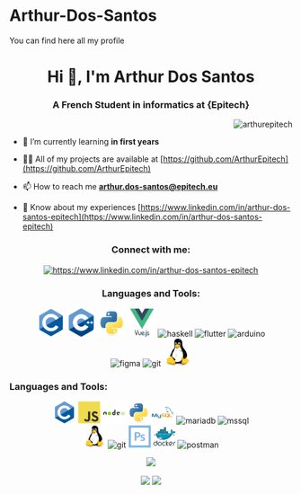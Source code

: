 # Arthur-Dos-Santos
You can find here all my profile

<h1 align="center">Hi 👋, I'm Arthur Dos Santos</h1>
<h3 align="center">A French Student in informatics at {Epitech}</h3>

<p align="right"> <img src="https://komarev.com/ghpvc/?username=arthurepitech&label=Profile%20views&color=0e75b6&style=flat" alt="arthurepitech" /> </p>

- 🌱 I’m currently learning **in first years**

- 👨‍💻 All of my projects are available at [https://github.com/ArthurEpitech](https://github.com/ArthurEpitech)

- 📫 How to reach me **arthur.dos-santos@epitech.eu**

- 📄 Know about my experiences [https://www.linkedin.com/in/arthur-dos-santos-epitech](https://www.linkedin.com/in/arthur-dos-santos-epitech)

<h3 align="center">Connect with me:</h3>
<p align="center">
<a href="https://www.linkedin.com/in/arthur-dos-santos-epitech" target="blank"><img align="center" src="https://raw.githubusercontent.com/rahuldkjain/github-profile-readme-generator/master/src/images/icons/Social/linked-in-alt.svg" alt="https://www.linkedin.com/in/arthur-dos-santos-epitech" height="30" width="40" /></a>

<h3 align="center">Languages and Tools:</h3>
<p align="center"> 
  <img src="https://raw.githubusercontent.com/devicons/devicon/master/icons/c/c-original.svg" alt="c" width="50" height="50"/>
  <img src="https://raw.githubusercontent.com/devicons/devicon/master/icons/cplusplus/cplusplus-original.svg" alt="cplusplus" width="50" height="50"/>
  <img src="https://raw.githubusercontent.com/devicons/devicon/master/icons/python/python-original.svg" alt="python" width="50" height="50"/>
  <img src="https://raw.githubusercontent.com/devicons/devicon/master/icons/vuejs/vuejs-original-wordmark.svg" alt="vuejs" width="50" height="50"/>
  <img src="https://upload.wikimedia.org/wikipedia/commons/1/1c/Haskell-Logo.svg" alt="haskell" width="50" height="50"/>
  <img src="https://www.vectorlogo.zone/logos/flutterio/flutterio-icon.svg" alt="flutter" width="50" height="50"/>
  <img src="https://cdn.worldvectorlogo.com/logos/arduino-1.svg" alt="arduino" width="50" height="50"/>
  <br />
  <img src="https://www.vectorlogo.zone/logos/figma/figma-icon.svg" alt="figma" width="50" height="50"/>
  <img src="https://www.vectorlogo.zone/logos/git-scm/git-scm-icon.svg" alt="git" width="50" height="50"/>
  <img src="https://raw.githubusercontent.com/devicons/devicon/master/icons/linux/linux-original.svg" alt="linux" width="50" height="50"/>
</p>

<h3 align="left">Languages and Tools:</h3>
<p align="center"> 
  <img src="https://raw.githubusercontent.com/devicons/devicon/master/icons/c/c-original.svg" alt="c" width="40" height="40"/>
  <img src="https://raw.githubusercontent.com/devicons/devicon/master/icons/javascript/javascript-original.svg" alt="javascript" width="40" height="40"/>
  <img src="https://raw.githubusercontent.com/devicons/devicon/master/icons/nodejs/nodejs-original-wordmark.svg" alt="nodejs" width="40" height="40"/> 
  <img src="https://raw.githubusercontent.com/devicons/devicon/master/icons/python/python-original.svg" alt="python" width="40" height="40"/>
  <img src="https://raw.githubusercontent.com/devicons/devicon/master/icons/mysql/mysql-original-wordmark.svg" alt="mysql" width="40" height="40"/>     
  <img src="https://www.vectorlogo.zone/logos/mariadb/mariadb-icon.svg" alt="mariadb" width="40" height="40"/> 
  <img src="https://www.svgrepo.com/show/303229/microsoft-sql-server-logo.svg" alt="mssql" width="40" height="40"/> 
  <br />
  <img src="https://raw.githubusercontent.com/devicons/devicon/master/icons/linux/linux-original.svg" alt="linux" width="40" height="40"/> 
  <img src="https://www.vectorlogo.zone/logos/git-scm/git-scm-icon.svg" alt="git" width="40" height="40"/> 
  <img src="https://raw.githubusercontent.com/devicons/devicon/master/icons/photoshop/photoshop-line.svg" alt="photoshop" width="40" height="40"/>
  <img src="https://raw.githubusercontent.com/devicons/devicon/master/icons/docker/docker-original-wordmark.svg" alt="docker" width="40" height="40"/>
  <img src="https://www.vectorlogo.zone/logos/getpostman/getpostman-icon.svg" alt="postman" width="40" height="40"/>
<br />

<p align="center">
  <img src="https://github-profile-trophy.vercel.app/?username=arthurepitech&theme=dracula&column=7&margin-w=10&no-frame=true" />
</p>

<p align="center">
  <img height="160" src="https://github-readme-stats.vercel.app/api?username=arthurepitech&theme=dracula&count_private=true&include_all_commits=true&show_icons=true&hide_border=true&custom_title=Statistiques" />
  <img height="160" src="https://github-readme-stats.vercel.app/api/top-langs/?username=arthurepitech&layout=compact&theme=dracula&hide_border=true&count_private=true&include_all_commits=true" />
</p>
